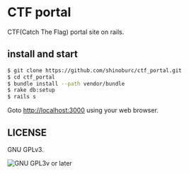 # CTF portal

CTF(Catch The Flag) portal site on rails.

## install and start


  ~~~ sh
  $ git clone https://github.com/shinoburc/ctf_portal.git
  $ cd ctf_portal
  $ bundle install --path vendor/bundle
  $ rake db:setup
  $ rails s
  ~~~

Goto [http://localhost:3000](http://localhost:3000) using your web browser.

## LICENSE

GNU GPLv3.

![GNU GPL3v or later](https://www.gnu.org/graphics/gplv3-88x31.png)
